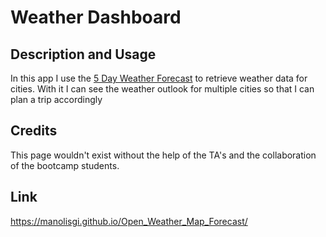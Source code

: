 # Weather Dashboard

## Description and Usage

In this app I use the [5 Day Weather Forecast](https://openweathermap.org/forecast5) to retrieve weather data for cities. 
With it I can see the weather outlook for multiple cities so that I can plan a trip accordingly

## Credits

This page wouldn't exist without the help of the TA's and the collaboration of the bootcamp students.


## Link

https://manolisgi.github.io/Open_Weather_Map_Forecast/


